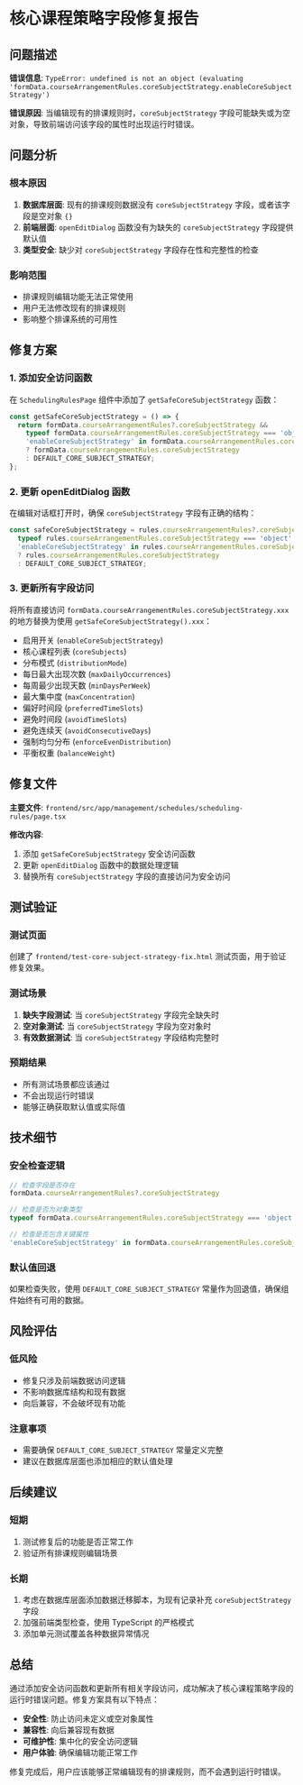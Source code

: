 # 核心课程策略字段修复报告

## 问题描述

**错误信息**: `TypeError: undefined is not an object (evaluating 'formData.courseArrangementRules.coreSubjectStrategy.enableCoreSubjectStrategy')`

**错误原因**: 当编辑现有的排课规则时，`coreSubjectStrategy` 字段可能缺失或为空对象，导致前端访问该字段的属性时出现运行时错误。

## 问题分析

### 根本原因
1. **数据库层面**: 现有的排课规则数据没有 `coreSubjectStrategy` 字段，或者该字段是空对象 `{}`
2. **前端层面**: `openEditDialog` 函数没有为缺失的 `coreSubjectStrategy` 字段提供默认值
3. **类型安全**: 缺少对 `coreSubjectStrategy` 字段存在性和完整性的检查

### 影响范围
- 排课规则编辑功能无法正常使用
- 用户无法修改现有的排课规则
- 影响整个排课系统的可用性

## 修复方案

### 1. 添加安全访问函数
在 `SchedulingRulesPage` 组件中添加了 `getSafeCoreSubjectStrategy` 函数：

```typescript
const getSafeCoreSubjectStrategy = () => {
  return formData.courseArrangementRules?.coreSubjectStrategy && 
    typeof formData.courseArrangementRules.coreSubjectStrategy === 'object' &&
    'enableCoreSubjectStrategy' in formData.courseArrangementRules.coreSubjectStrategy
    ? formData.courseArrangementRules.coreSubjectStrategy
    : DEFAULT_CORE_SUBJECT_STRATEGY;
};
```

### 2. 更新 openEditDialog 函数
在编辑对话框打开时，确保 `coreSubjectStrategy` 字段有正确的结构：

```typescript
const safeCoreSubjectStrategy = rules.courseArrangementRules?.coreSubjectStrategy && 
  typeof rules.courseArrangementRules.coreSubjectStrategy === 'object' &&
  'enableCoreSubjectStrategy' in rules.courseArrangementRules.coreSubjectStrategy
  ? rules.courseArrangementRules.coreSubjectStrategy
  : DEFAULT_CORE_SUBJECT_STRATEGY;
```

### 3. 更新所有字段访问
将所有直接访问 `formData.courseArrangementRules.coreSubjectStrategy.xxx` 的地方替换为使用 `getSafeCoreSubjectStrategy().xxx`：

- 启用开关 (`enableCoreSubjectStrategy`)
- 核心课程列表 (`coreSubjects`)
- 分布模式 (`distributionMode`)
- 每日最大出现次数 (`maxDailyOccurrences`)
- 每周最少出现天数 (`minDaysPerWeek`)
- 最大集中度 (`maxConcentration`)
- 偏好时间段 (`preferredTimeSlots`)
- 避免时间段 (`avoidTimeSlots`)
- 避免连续天 (`avoidConsecutiveDays`)
- 强制均匀分布 (`enforceEvenDistribution`)
- 平衡权重 (`balanceWeight`)

## 修复文件

**主要文件**: `frontend/src/app/management/schedules/scheduling-rules/page.tsx`

**修改内容**:
1. 添加 `getSafeCoreSubjectStrategy` 安全访问函数
2. 更新 `openEditDialog` 函数中的数据处理逻辑
3. 替换所有 `coreSubjectStrategy` 字段的直接访问为安全访问

## 测试验证

### 测试页面
创建了 `frontend/test-core-subject-strategy-fix.html` 测试页面，用于验证修复效果。

### 测试场景
1. **缺失字段测试**: 当 `coreSubjectStrategy` 字段完全缺失时
2. **空对象测试**: 当 `coreSubjectStrategy` 字段为空对象时
3. **有效数据测试**: 当 `coreSubjectStrategy` 字段结构完整时

### 预期结果
- 所有测试场景都应该通过
- 不会出现运行时错误
- 能够正确获取默认值或实际值

## 技术细节

### 安全检查逻辑
```typescript
// 检查字段是否存在
formData.courseArrangementRules?.coreSubjectStrategy

// 检查是否为对象类型
typeof formData.courseArrangementRules.coreSubjectStrategy === 'object'

// 检查是否包含关键属性
'enableCoreSubjectStrategy' in formData.courseArrangementRules.coreSubjectStrategy
```

### 默认值回退
如果检查失败，使用 `DEFAULT_CORE_SUBJECT_STRATEGY` 常量作为回退值，确保组件始终有可用的数据。

## 风险评估

### 低风险
- 修复只涉及前端数据访问逻辑
- 不影响数据库结构和现有数据
- 向后兼容，不会破坏现有功能

### 注意事项
- 需要确保 `DEFAULT_CORE_SUBJECT_STRATEGY` 常量定义完整
- 建议在数据库层面也添加相应的默认值处理

## 后续建议

### 短期
1. 测试修复后的功能是否正常工作
2. 验证所有排课规则编辑场景

### 长期
1. 考虑在数据库层面添加数据迁移脚本，为现有记录补充 `coreSubjectStrategy` 字段
2. 加强前端类型检查，使用 TypeScript 的严格模式
3. 添加单元测试覆盖各种数据异常情况

## 总结

通过添加安全访问函数和更新所有相关字段访问，成功解决了核心课程策略字段的运行时错误问题。修复方案具有以下特点：

- **安全性**: 防止访问未定义或空对象属性
- **兼容性**: 向后兼容现有数据
- **可维护性**: 集中化的安全访问逻辑
- **用户体验**: 确保编辑功能正常工作

修复完成后，用户应该能够正常编辑现有的排课规则，而不会遇到运行时错误。
